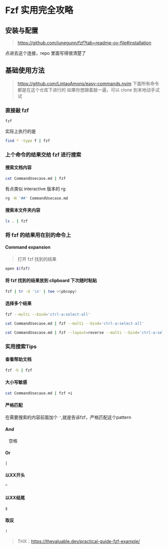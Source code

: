# Fzf 实用完全攻略

## 安装与配置
> https://github.com/junegunn/fzf?tab=readme-ov-file#installation

点进去这个连接，repo 里面写得很清楚了

## 基础使用方法
> https://github.com/LintaoAmons/easy-commands.nvim
> 下面所有命令都是在这个仓库下进行的
> 如果你想跟着敲一遍，可以 clone 到本地动手试试

### 直接敲 fzf

```sh
fzf
```

实际上执行的是 

```sh
find * -type f | fzf
```

### 上个命令的结果交给 fzf 进行搜索

#### 搜索文档内容

```sh
cat CommandUsecase.md | fzf
```

有点类似 interactive 版本的 rg

```sh
rg -N '##' CommandUsecase.md
```

#### 搜索本文件夹内容

```sh
ls . | fzf
```

### 将 fzf 的结果用在别的命令上

#### Command expansion

> 打开 fzf 找到的结果

```sh
open $(fzf)
```

#### 将 fzf 找到的结果放到 clipboard 下次随时粘贴

```sh
fzf | tr -d '\n' | tee >(pbcopy)
```

#### 选择多个结果

```sh
fzf --multi --bind='ctrl-a:select-all'
```

```sh
cat CommandUsecase.md | fzf --multi --bind='ctrl-a:select-all' 
```

```sh
cat CommandUsecase.md | fzf --layout=reverse --multi --bind='ctrl-a:select-all' | pbcopy
```

### 实用搜索Tips

#### 查看帮助文档

```sh
fzf -h | fzf
```

#### 大小写敏感

```sh
cat CommandUsecase.md | fzf +i
```

#### 严格匹配

在需要搜索的内容前面加个 `'`,就是告诉fzf，严格匹配这个pattern

#### And
` ` 空格

#### Or
`|`

#### 以XX开头
`^`

#### 以XX结尾
`$`

#### 取反
`!`

> THX：https://thevaluable.dev/practical-guide-fzf-example/
